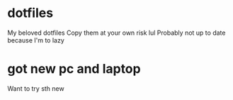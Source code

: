 # dotfiles
My beloved dotfiles
Copy them at your own  risk lul
Probably not up to date because I'm to lazy

# got new pc and laptop
Want to try sth new
